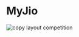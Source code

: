 # MyJio
![copy layout competition](https://user-images.githubusercontent.com/21368377/37564714-978a8974-2ac1-11e8-9f86-159170bd4a5c.png)

